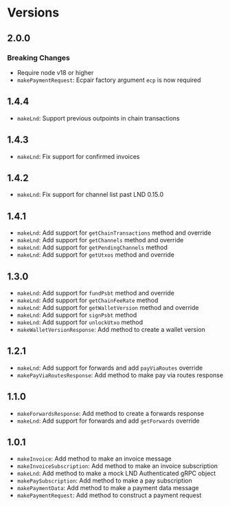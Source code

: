 # Versions

## 2.0.0

### Breaking Changes

- Require node v18 or higher
- `makePaymentRequest`: Ecpair factory argument `ecp` is now required

## 1.4.4

- `makeLnd`: Support previous outpoints in chain transactions

## 1.4.3

- `makeLnd`: Fix support for confirmed invoices

## 1.4.2

- `makeLnd`: Fix support for channel list past LND 0.15.0

## 1.4.1

- `makeLnd`: Add support for `getChainTransactions` method and override
- `makeLnd`: Add support for `getChannels` method and override
- `makeLnd`: Add support for `getPendingChannels` method
- `makeLnd`: Add support for `getUtxos` method and override

## 1.3.0

- `makeLnd`: Add support for `fundPsbt` method and override
- `makeLnd`: Add support for `getChainFeeRate` method
- `makeLnd`: Add support for `getWalletVersion` method and override
- `makeLnd`: Add support for `signPsbt` method
- `makeLnd`: Add support for `unlockUtxo` method
- `makeWalletVersionResponse`: Add method to create a wallet version

## 1.2.1

- `makeLnd`: Add support for forwards and add `payViaRoutes` override
- `makePayViaRoutesResponse`: Add method to make pay via routes response

## 1.1.0

- `makeForwardsResponse`: Add method to create a forwards response
- `makeLnd`: Add support for forwards and add `getForwards` override

## 1.0.1

- `makeInvoice`: Add method to make an invoice message
- `makeInvoiceSubscription`: Add method to make an invoice subscription
- `makeLnd`: Add method to make a mock LND Authenticated gRPC object
- `makePaySubscription`: Add method to make a pay subscription
- `makePaymentData`: Add method to make a payment data message
- `makePaymentRequest`: Add method to construct a payment request
